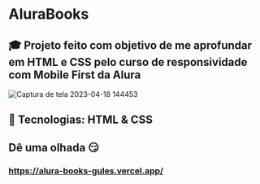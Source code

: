 # AluraBooks
## :mortar_board: Projeto feito com objetivo de me aprofundar em HTML e CSS pelo curso de responsividade com Mobile First da Alura
![Captura de tela 2023-04-18 144453](https://user-images.githubusercontent.com/104533289/232860643-d9c90652-44fa-484b-a159-9f92e36e86e9.png)
## :wrench: Tecnologias: HTML & CSS
## Dê uma olhada :smirk:
### https://alura-books-gules.vercel.app/
